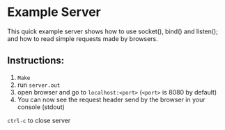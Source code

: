 # Example Server

This quick example server shows how to use socket(), bind() and listen(); and how to read simple requests made by browsers.

## Instructions:

 1. `Make`
 2. run `server.out`
 3. open browser and go to `localhost:<port>` (`<port>` is 8080 by default)
 4. You can now see the request header send by the browser in your console (stdout)

`ctrl-c` to close server